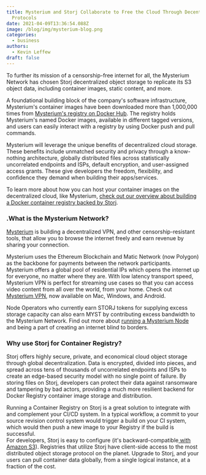 ```yaml
---
title: Mysterium and Storj Collaborate to Free the Cloud Through Decentralized
  Protocols
date: 2021-04-09T13:36:54.088Z
image: /blog/img/mysterium-blog.png
categories:
  - business
authors:
  - Kevin Leffew
draft: false
---
```

To further its mission of a censorship-free internet for all, the Mysterium Network has chosen Storj decentralized object storage to replicate its S3 object data, including container images, static content, and more.

A foundational building block of the company's software infrastructure, Mysterium's container images have been downloaded more than 1,000,000 times from [Mysterium's registry on Docker Hub](https://hub.docker.com/u/mysteriumnetwork). The registry holds Mysterium's named Docker images, available in different tagged versions, and users can easily interact with a registry by using Docker push and pull commands.

Mysterium will leverage the unique benefits of decentralized cloud storage. These benefits include unmatched security and privacy through a know-nothing architecture, globally distributed files across statistically uncorrelated endpoints and ISPs, default encryption, and user-assigned access grants. These give developers the freedom, flexibility, and confidence they demand when building their apps/services.

To learn more about how you can host your container images on the decentralized cloud, like Mysterium, [check out our overview about building a Docker container registry backed by Storj](https://storj.io/blog/2020/11/build-a-docker-container-registry-backed-by-the-decentralized-cloud/).

### .What is the Mysterium Network?

[Mysterium](https://mysterium.network/) is building a decentralized VPN, and other censorship-resistant tools, that allow you to browse the internet freely and earn revenue by sharing your connection.

Mysterium uses the Ethereum Blockchain and Matic Network (now Polygon) as the backbone for payments between the network participants. Mysterium offers a global pool of residential IPs which opens the internet up for everyone, no matter where they are. With low latency transport speed, Mysterium VPN is perfect for streaming use cases so that you can access video content from all over the world, from your home. Check out [Mysterium VPN](https://mysterium.network/apps/), now available on Mac, Windows, and Android.

Node Operators who currently earn STORJ tokens for supplying excess storage capacity can also earn MYST by contributing excess bandwidth to the Mysterium Network. Find out more about [running a Mysterium Node](http://mysterium.network/node) and being a part of creating an internet blind to borders.

### Why use Storj for Container Registry?

Storj offers highly secure, private, and economical cloud object storage through global decentralization. Data is encrypted, divided into pieces, and spread across tens of thousands of uncorrelated endpoints and ISPs to create an edge-based security model with no single point of failure. By storing files on Storj, developers can protect their data against ransomware and tampering by bad actors, providing a much more resilient backend for Docker Registry container image storage and distribution.

Running a Container Registry on Storj is a great solution to integrate with and complement your CI/CD system. In a typical workflow, a commit to your source revision control system would trigger a build on your CI system, which would then push a new image to your Registry if the build is successful.\
For developers, Storj is easy to configure (it's backward-compatible[ with Amazon S3](https://documentation.tardigrade.io/getting-started/beta-gateway-mt)). Registries that utilize Storj have client-side access to the most distributed object storage protocol on the planet. Upgrade to Storj, and your users can pull container data globally, from a single logical instance, at a fraction of the cost.